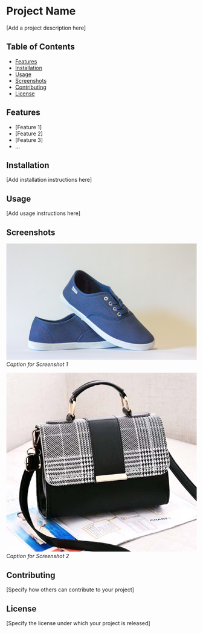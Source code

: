 # Project Name

[Add a project description here]

## Table of Contents

- [Features](#features)
- [Installation](#installation)
- [Usage](#usage)
- [Screenshots](#screenshots)
- [Contributing](#contributing)
- [License](#license)

## Features

- [Feature 1]
- [Feature 2]
- [Feature 3]
- ...

## Installation

[Add installation instructions here]

## Usage

[Add usage instructions here]

## Screenshots

![Screenshot 1](./assets/1.1.jpg)
_Caption for Screenshot 1_

![Screenshot 2](./assets/1.2.jpg)
_Caption for Screenshot 2_

## Contributing

[Specify how others can contribute to your project]

## License

[Specify the license under which your project is released]
